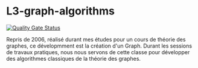 # L3-graph-algorithms

[![Quality Gate Status](https://sonarcloud.io/api/project_badges/measure?project=n5sstudio_L3-graph-algorithms&metric=alert_status)](https://sonarcloud.io/summary/new_code?id=n5sstudio_L3-graph-algorithms)

Repris de 2006, réalisé durant mes études pour un cours de théorie des graphes, ce dévelopmment est la création d'un Graph. Durant les sessions de travaux pratiques, nous nous servons de cette classe pour développer des algorithmes classiques de la théorie des graphes.